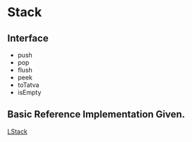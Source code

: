 # Stack

## Interface
* push
* pop
* flush
* peek
* toTatva
* isEmpty


## Basic Reference Implementation Given.

[LStack](https://github.com/RajeshPatkarInstitute/Stack-Widget/blob/main/Docs/Model/LStack.js)
